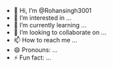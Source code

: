 - 👋 Hi, I’m @Rohansingh3001
- 👀 I’m interested in ...
- 🌱 I’m currently learning ...
- 💞️ I’m looking to collaborate on ...
- 📫 How to reach me ...
- 😄 Pronouns: ...
- ⚡ Fun fact: ...

<!---
Rohansingh3001/Rohansingh3001 is a ✨ special ✨ repository because its `README.md` (this file) appears on your GitHub profile.
You can click the Preview link to take a look at your changes.
--->
<p align="center">
    <img src="https://profile-cards-api.vercel.app/api/profile?name=Rohan%20Singh&location=kolkata&title=web%20developer&imageLink=https://i.ibb.co/2hKt6Ft/77c3683426e2.jpg&socialMedia=linkedin&socialMediaUsername=rohansingh>
</p>
